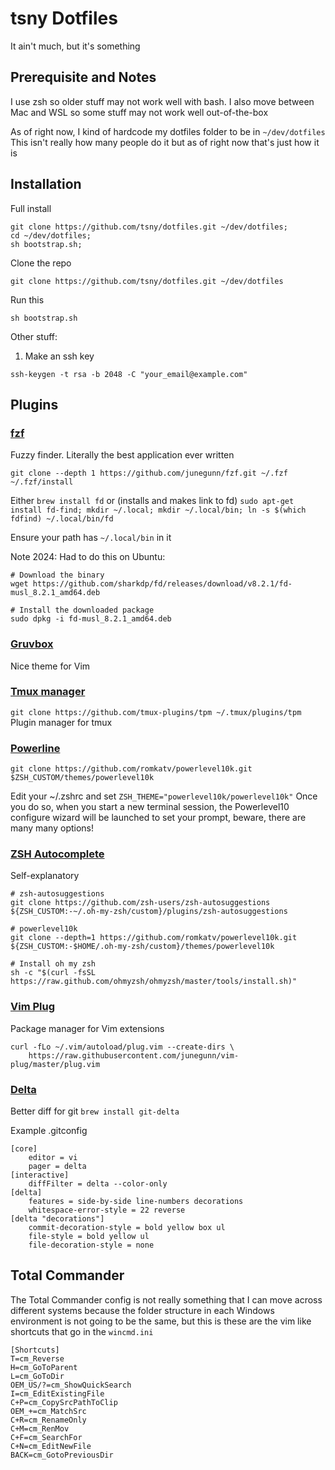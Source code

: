 # tsny Dotfiles

It ain't much, but it's something

## Prerequisite and Notes

I use zsh so older stuff may not work well with bash.
I also move between Mac and WSL so some stuff may not work well out-of-the-box

As of right now, I kind of hardcode my dotfiles folder to be in `~/dev/dotfiles`
This isn't really how many people do it but as of right now that's just how it is

## Installation

Full install
```
git clone https://github.com/tsny/dotfiles.git ~/dev/dotfiles;
cd ~/dev/dotfiles;
sh bootstrap.sh;
```

Clone the repo
```
git clone https://github.com/tsny/dotfiles.git ~/dev/dotfiles
```

Run this 

```
sh bootstrap.sh
```

Other stuff:

1. Make an ssh key
```
ssh-keygen -t rsa -b 2048 -C "your_email@example.com"
```

## Plugins

### [fzf](https://github.com/junegunn/fzf)
Fuzzy finder. Literally the best application ever written

```
git clone --depth 1 https://github.com/junegunn/fzf.git ~/.fzf
~/.fzf/install
```

Either
`brew install fd`
or (installs and makes link to fd)
`sudo apt-get install fd-find; mkdir ~/.local; mkdir ~/.local/bin; ln -s $(which fdfind) ~/.local/bin/fd`

Ensure your path has `~/.local/bin` in it 

Note 2024: Had to do this on Ubuntu: 
```
# Download the binary
wget https://github.com/sharkdp/fd/releases/download/v8.2.1/fd-musl_8.2.1_amd64.deb

# Install the downloaded package
sudo dpkg -i fd-musl_8.2.1_amd64.deb
```

### [Gruvbox](https://github.com/gruvbox-community/gruvbox/wiki/Installation)

Nice theme for Vim

### [Tmux manager](https://github.com/tmux-plugins/tpm)
`git clone https://github.com/tmux-plugins/tpm ~/.tmux/plugins/tpm`
Plugin manager for tmux

### [Powerline](https://gist.github.com/kevin-smets/8568070)

`git clone https://github.com/romkatv/powerlevel10k.git $ZSH_CUSTOM/themes/powerlevel10k`

Edit your ~/.zshrc and set `ZSH_THEME="powerlevel10k/powerlevel10k"`
Once you do so, when you start a new terminal session, the Powerlevel10 configure wizard will be launched to set your prompt, beware, there are many many options!

### [ZSH Autocomplete](https://github.com/zsh-users/zsh-autosuggestions/blob/master/INSTALL.md)
Self-explanatory

```
# zsh-autosuggestions
git clone https://github.com/zsh-users/zsh-autosuggestions ${ZSH_CUSTOM:-~/.oh-my-zsh/custom}/plugins/zsh-autosuggestions

# powerlevel10k
git clone --depth=1 https://github.com/romkatv/powerlevel10k.git ${ZSH_CUSTOM:-$HOME/.oh-my-zsh/custom}/themes/powerlevel10k

# Install oh my zsh
sh -c "$(curl -fsSL https://raw.github.com/ohmyzsh/ohmyzsh/master/tools/install.sh)"
```

### [Vim Plug](https://github.com/junegunn/vim-plug)
Package manager for Vim extensions

```
curl -fLo ~/.vim/autoload/plug.vim --create-dirs \
    https://raw.githubusercontent.com/junegunn/vim-plug/master/plug.vim
```

### [Delta](https://github.com/dandavison/delta)
Better diff for git
`brew install git-delta`

Example .gitconfig
```
[core]
    editor = vi
    pager = delta
[interactive]
    diffFilter = delta --color-only
[delta]
    features = side-by-side line-numbers decorations
    whitespace-error-style = 22 reverse
[delta "decorations"]
    commit-decoration-style = bold yellow box ul
    file-style = bold yellow ul
    file-decoration-style = none
```

## Total Commander

The Total Commander config is not really something that I can move across different systems because the 
folder structure in each Windows environment is not going to be the same, but this is these are the vim like 
shortcuts that go in the `wincmd.ini`

```
[Shortcuts]
T=cm_Reverse
H=cm_GoToParent
L=cm_GoToDir
OEM_US/?=cm_ShowQuickSearch
I=cm_EditExistingFile
C+P=cm_CopySrcPathToClip
OEM_+=cm_MatchSrc
C+R=cm_RenameOnly
C+M=cm_RenMov
C+F=cm_SearchFor
C+N=cm_EditNewFile
BACK=cm_GotoPreviousDir
```
